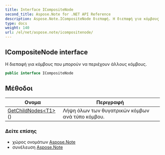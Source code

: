 ```yaml
---
title: Interface ICompositeNode
second_title: Aspose.Note for .NET API Reference
description: Aspose.Note.ICompositeNode διεπαφή. Η διεπαφή για κόμβους που μπορούν να περιέχουν άλλους κόμβους.
type: docs
weight: 140
url: /el/net/aspose.note/icompositenode/
---
```

## ICompositeNode interface

Η διεπαφή για κόμβους που μπορούν να περιέχουν άλλους κόμβους.

```csharp
public interface ICompositeNode
```

## Μέθοδοι

| Ονομα | Περιγραφή |
| --- | --- |
| [GetChildNodes&lt;T1&gt;](../../aspose.note/icompositenode/getchildnodes/#getchildnodes_1)() | Λήψη όλων των θυγατρικών κόμβων ανά τύπο κόμβου. |

### Δείτε επίσης

* χώρος ονομάτων [Aspose.Note](../../aspose.note/)
* συνέλευση [Aspose.Note](../../)


